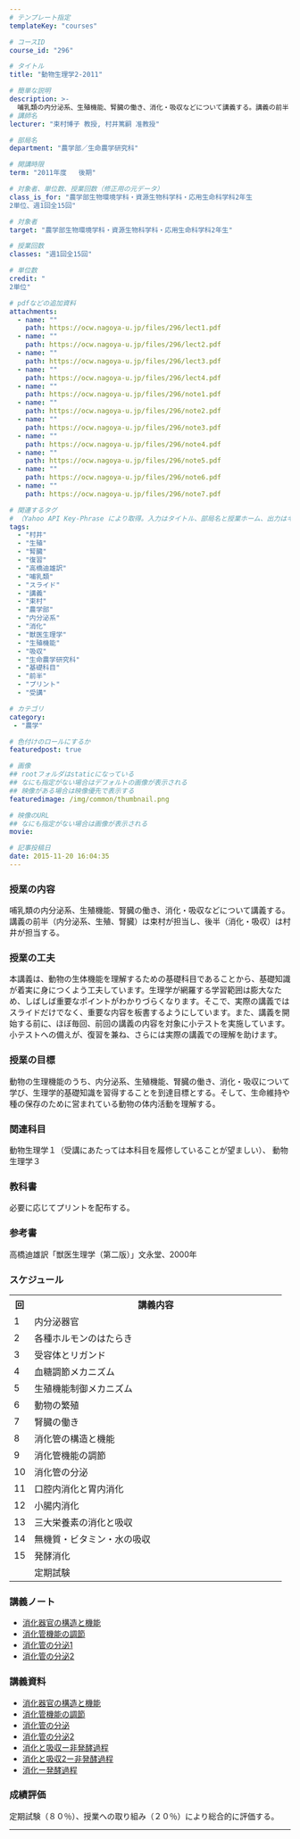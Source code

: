 ```yaml
---
# テンプレート指定
templateKey: "courses"

# コースID
course_id: "296"

# タイトル
title: "動物生理学2-2011"

# 簡単な説明
description: >-
  哺乳類の内分泌系、生殖機能、腎臓の働き、消化・吸収などについて講義する。講義の前半（内分泌系、生殖、腎臓）は束村が担当し、後半（消化・吸収）は村井が担当する。 ....
# 講師名
lecturer: "束村博子 教授, 村井篤嗣 准教授"

# 部局名
department: "農学部／生命農学研究科"

# 開講時限
term: "2011年度	後期"

# 対象者、単位数、授業回数（修正用の元データ）
class_is_for: "農学部生物環境学科・資源生物科学科・応用生命科学科2年生
2単位、週1回全15回"

# 対象者
target: "農学部生物環境学科・資源生物科学科・応用生命科学科2年生"

# 授業回数
classes: "週1回全15回"

# 単位数
credit: "
2単位"

# pdfなどの追加資料
attachments:
  - name: "" 
    path: https://ocw.nagoya-u.jp/files/296/lect1.pdf
  - name: "" 
    path: https://ocw.nagoya-u.jp/files/296/lect2.pdf
  - name: "" 
    path: https://ocw.nagoya-u.jp/files/296/lect3.pdf
  - name: "" 
    path: https://ocw.nagoya-u.jp/files/296/lect4.pdf
  - name: "" 
    path: https://ocw.nagoya-u.jp/files/296/note1.pdf
  - name: "" 
    path: https://ocw.nagoya-u.jp/files/296/note2.pdf
  - name: "" 
    path: https://ocw.nagoya-u.jp/files/296/note3.pdf
  - name: "" 
    path: https://ocw.nagoya-u.jp/files/296/note4.pdf
  - name: "" 
    path: https://ocw.nagoya-u.jp/files/296/note5.pdf
  - name: "" 
    path: https://ocw.nagoya-u.jp/files/296/note6.pdf
  - name: "" 
    path: https://ocw.nagoya-u.jp/files/296/note7.pdf

# 関連するタグ
# （Yahoo API Key-Phrase により取得。入力はタイトル、部局名と授業ホーム、出力はキーフレーズ（tags））
tags:
  - "村井"
  - "生殖"
  - "腎臓"
  - "復習"
  - "高橋迪雄訳"
  - "哺乳類"
  - "スライド"
  - "講義"
  - "束村"
  - "農学部"
  - "内分泌系"
  - "消化"
  - "獣医生理学"
  - "生殖機能"
  - "吸収"
  - "生命農学研究科"
  - "基礎科目"
  - "前半"
  - "プリント"
  - "受講"

# カテゴリ
category:
 - "農学"

# 色付けのロールにするか
featuredpost: true

# 画像
## rootフォルダはstaticになっている
## なにも指定がない場合はデフォルトの画像が表示される
## 映像がある場合は映像優先で表示する
featuredimage: /img/common/thumbnail.png

# 映像のURL
## なにも指定がない場合は画像が表示される
movie: 

# 記事投稿日
date: 2015-11-20 16:04:35
---
```


### 授業の内容

哺乳類の内分泌系、生殖機能、腎臓の働き、消化・吸収などについて講義する。講義の前半（内分泌系、生殖、腎臓）は束村が担当し、後半（消化・吸収）は村井が担当する。


### 授業の工夫

本講義は、動物の生体機能を理解するための基礎科目であることから、基礎知識が着実に身につくよう工夫しています。生理学が網羅する学習範囲は膨大なため、しばしば重要なポイントがわかりづらくなります。そこで、実際の講義ではスライドだけでなく、重要な内容を板書するようにしています。また、講義を開始する前に、ほぼ毎回、前回の講義の内容を対象に小テストを実施しています。小テストへの備えが、復習を兼ね、さらには実際の講義での理解を助けます。





### 授業の目標

動物の生理機能のうち、内分泌系、生殖機能、腎臓の働き、消化・吸収について学び、生理学的基礎知識を習得することを到達目標とする。そして、生命維持や種の保存のために営まれている動物の体内活動を理解する。

### 関連科目

動物生理学１（受講にあたっては本科目を履修していることが望ましい）、 動物生理学３ 

### 教科書

必要に応じてプリントを配布する。

### 参考書 

高橋迪雄訳「獣医生理学（第二版）」文永堂、2000年  


<h3>スケジュール</h3>	 
<table class="basic" width="455">
<tr>
<th width="20" class="center">回</th>
<th width="435" class="center">講義内容</th>
</tr>

<tr>
<td width="20" class="center">1</td>
<td width="435">内分泌器官</td>
</tr>
<tr>
<td width="20" class="center">2</td>
<td width="435">各種ホルモンのはたらき</td>
</tr>
<tr>
<td width="20" class="center">3</td>
<td width="435">受容体とリガンド</td>
</tr>
<tr>
<td width="20" class="center">4</td>
<td width="435">血糖調節メカニズム</td>
</tr>
<tr>
<td width="20" class="center">5</td>
<td width="435">生殖機能制御メカニズム</td>
</tr>
<tr>
<td width="20" class="center">6</td>
<td width="435">動物の繁殖</td>
</tr>
<tr>
<td width="20" class="center">7</td>
<td width="435">腎臓の働き</td>
</tr>
<tr>
<td width="20" class="center">8</td>
<td width="435">消化管の構造と機能</td>
</tr>
<tr>
<td width="20" class="center">9</td>
<td width="435">消化管機能の調節</td>
</tr>
<tr>
<td width="20" class="center">10</td>
<td width="435">消化管の分泌</td>
</tr>
<tr>
<td width="20" class="center">11</td>
<td width="435">口腔内消化と胃内消化</td>
</tr>
<tr>
<td width="20" class="center">12</td>
<td width="435">小腸内消化</td>
</tr>
<tr>
<td width="20" class="center">13</td>
<td width="435">三大栄養素の消化と吸収</td>
</tr>
<tr>
<td width="20" class="center">14</td>
<td width="435">無機質・ビタミン・水の吸収</td>
</tr>
<tr>
<td width="20" class="center">15</td>
<td width="435">発酵消化</td>
</tr>
<tr>
<td width="20" class="center"></td>
<td width="435">定期試験</td>
</tr>
</table>


### 講義ノート

  * [消化器官の構造と機能](https://ocw.nagoya-u.jp/files/296/lect1.pdf) 
  * [消化管機能の調節](https://ocw.nagoya-u.jp/files/296/lect2.pdf) 
  * [消化管の分泌1](https://ocw.nagoya-u.jp/files/296/lect3.pdf) 
  * [消化管の分泌2](https://ocw.nagoya-u.jp/files/296/lect4.pdf) 

### 講義資料

  * [消化器官の構造と機能](https://ocw.nagoya-u.jp/files/296/note1.pdf) 
  * [消化管機能の調節](https://ocw.nagoya-u.jp/files/296/note2.pdf) 
  * [消化管の分泌](https://ocw.nagoya-u.jp/files/296/note3.pdf) 
  * [消化管の分泌2](https://ocw.nagoya-u.jp/files/296/note4.pdf) 
  * [消化と吸収ー非発酵過程](https://ocw.nagoya-u.jp/files/296/note5.pdf) 
  * [消化と吸収2ー非発酵過程](https://ocw.nagoya-u.jp/files/296/note6.pdf) 
  * [消化ー発酵過程](https://ocw.nagoya-u.jp/files/296/note7.pdf) 





### 成績評価

定期試験（８０％）、授業への取り組み（２０％）により総合的に評価する。





-----